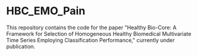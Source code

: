 # HBC_EMO_Pain
This repository contains the code for the paper "Healthy Bio-Core: A Framework for Selection of Homogeneous Healthy Biomedical Multivariate Time Series Employing Classification Performance," currently under publication. 
